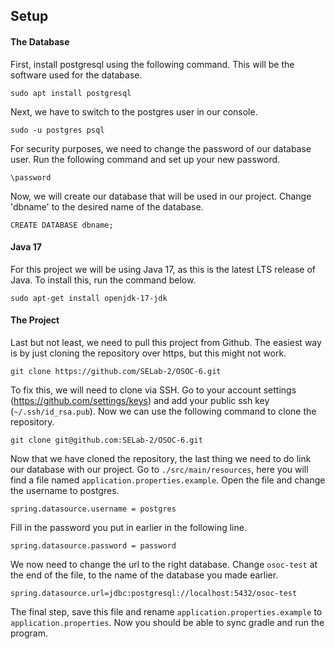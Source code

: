 ## Setup

#### The Database
First, install postgresql using the following command. This will be the software used for the database.
```
sudo apt install postgresql
```
Next, we have to switch to the postgres user in our console.
```
sudo -u postgres psql
```
For security purposes, we need to change the password of our database user. Run the following command and set up your new password.
```
\password
```
Now, we will create our database that will be used in our project. Change 'dbname' to the desired name of the database.
```
CREATE DATABASE dbname;
```

#### Java 17
For this project we will be using Java 17, as this is the latest LTS release of Java. To install this, run the command below.
```
sudo apt-get install openjdk-17-jdk
```

#### The Project
Last but not least, we need to pull this project from Github. The easiest way is by just cloning the repository over https, but this might not work.
```
git clone https://github.com/SELab-2/OSOC-6.git
```
To fix this, we will need to clone via SSH. Go to your account settings (https://github.com/settings/keys) and add your public ssh key (`~/.ssh/id_rsa.pub`).
Now we can use the following command to clone the repository.
```
git clone git@github.com:SELab-2/OSOC-6.git
```

Now that we have cloned the repository, the last thing we need to do link our database with our project.
Go to `./src/main/resources`, here you will find a file named `application.properties.example`.
Open the file and change the username to postgres.
```
spring.datasource.username = postgres
```
Fill in the password you put in earlier in the following line.
```
spring.datasource.password = password
```
We now need to change the url to the right database. Change `osoc-test` at the end of the file, to the name of the database you made earlier.
```
spring.datasource.url=jdbc:postgresql://localhost:5432/osoc-test
```
The final step, save this file and rename `application.properties.example` to `application.properties`. Now you should be able to sync gradle and run the program.
